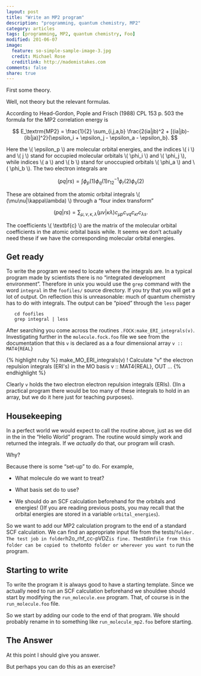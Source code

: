 ```yaml
---
layout: post
title: "Write an MP2 program"
description: "programming, quantum chemistry, MP2"
category: articles
tags: [programming, MP2, quantum chemistry, Foo]
modified: 201-06-07
image:
  feature: so-simple-sample-image-3.jpg
  credit: Michael Rose
  creditlink: http://mademistakes.com
comments: false
share: true
---
```


First some theory.

Well, not theory but the relevant formulas.

According to Head-Gordon, Pople and Frisch (1988) CPL 153 p. 503 the formula
for the MP2 correlation energy is

$$
E_\textrm{MP2} =
\frac{1}{2}
\sum_{i,j,a,b}
\frac{2(ia|jb)^2 + [(ia|jb)-(ib|ja)]^2}{\epsilon_i + \epsilon_j - \epsilon_a - \epsilon_b}.
$$

Here the \\( \epsilon_p \\) are molecular orbital energies, 
and the indices \\( i \\) and \\( j \\) stand for 
occupied molecular orbitals \\( \phi_i \\) and \\( \phi_j \\), 
while indices \\( a \\) and \\( b \\) stand for unoccupied orbitals
\\( \phi_a \\) and \\( \phi_b \\). The two electron integrals are

$$
(pq|rs) = \int \phi_p(1)\phi_q(1) r_{12}^{-1} \phi_r(2) \phi_s(2)
$$

These are obtained from the atomic orbital integrals \\( (\mu\nu|\kappa\lambda) \\)
through a “four index transform”

$$
(pq|rs) = 
\sum_{\mu,\nu,\kappa,\lambda}
          (\mu\nu|\kappa\lambda) c_{\mu p} c_{\nu q} c_{\kappa r} c_{\lambda s}.
$$

The coefficients \\( \textbf{c} \\) are the matrix of the molecular orbital
coefficients in the atomic orbital basis while. It seems we don’t actually need
these if we have the corresponding molecular orbital energies.

## Get ready

To write the program we need to locate where the integrals are. In a
typical program made by scientists there is no “integrated development
environment”. Therefore in unix you would use the `grep` command with the
word `integral` in the `foofiles/` source directory. If you try that you will
get a lot of output. On reflection this is unreasonable: much of quantum
chemistry has to do with integrals. The output can be “pioed”
through the `less` pager

````
   cd foofiles
   grep integral | less
````

After searching you come across the routines `.FOCK:make_ERI_integrals(v)`.
Investigating further in the `molecule.fock.foo` file we see from the
documentation that this `v`  is declared as a a four dimensional array 
`v :: MAT4{REAL}` 

{% highlight ruby %}
   make_MO_ERI_integrals(v)
   ! Calculate "v" the electron repulsion integrals (ERI's) in the MO basis
     v :: MAT4{REAL}, OUT
     ...
{% endhighlight %}

Clearly `v` holds the two electron electron repulsion integrals (ERIs).
()In a practical program there would be too many of these integrals to
hold in an array, but we do it here just for teaching purposes).

## Housekeeping

In a perfect world we would expect to call the routine above, just as we
did in the in the “Hello World” program. The routine would simply work and
returned the integrals. If we *actually* do that, our program will crash. 

Why?

Because there is some “set-up” to do. For example, 

* What molecule do we want to treat? 

* What basis set do to use? 

* We should do an SCF calculation beforehand for the orbitals and energies!
  ()If you are reading previous posts, you may recall that the orbital energies
  are stored in a variable `orbital_energies`).

So we want to add our MP2 calculation program to the end of a standard SCF calculation. 
We can find an appropriate input file from the tests/` folder. The test job in folder
`h2o_rhf_cc-pVDZ` is fine. The `stdin` file from this folder can be copied to the
`tonto` folder or wherever you want to` run the program.

## Starting to write

To write the program it is always good to have a starting template.
Since we actually need to run an SCF calculation beforehand we shouldwe should start by modifying the
`run_molecule.exe` program. That, of course is in the `run_molecule.foo` file.

So we start by adding our code to the end of that program. We should probably rename in to
something like `run_molecule_mp2.foo` before starting.

## The Answer

At this point I should give you answer. 

But perhaps you can do this as an exercise?







